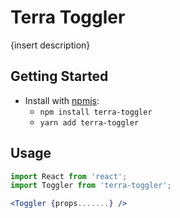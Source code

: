 # Terra Toggler

{insert description}

## Getting Started

- Install with [npmjs](https://www.npmjs.com):
  - `npm install terra-toggler`
  - `yarn add terra-toggler`

## Usage

```jsx
import React from 'react';
import Toggler from 'terra-toggler';

<Toggler {props.......} />
```
